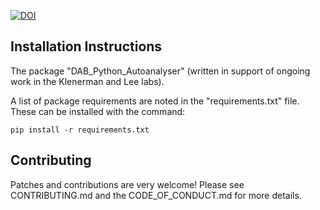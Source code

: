 
[![DOI](https://zenodo.org/badge/DOI/10.5281/zenodo.10932778.svg)](https://doi.org/10.5281/zenodo.10932778)



## Installation Instructions

The package "DAB_Python_Autoanalyser" (written in support of ongoing work in the Klenerman and Lee labs).

A list of package requirements are noted in the "requirements.txt" file. These can be installed with the command:

`pip install -r requirements.txt`

## Contributing

Patches and contributions are very welcome! Please see CONTRIBUTING.md and the CODE_OF_CONDUCT.md for more details.